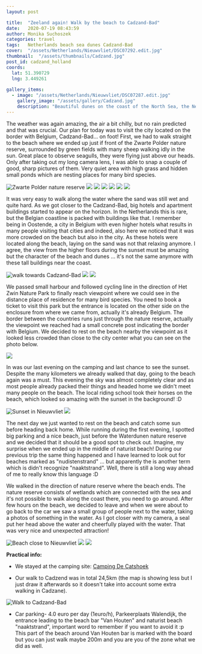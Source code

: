 ```yaml
---
layout: post

title:  "Zeeland again! Walk by the beach to Cadzand-Bad"
date:   2020-07-19 08:43:59
author: Monika Suchoszek
categories: travel
tags:	Netherlands beach sea dunes Cadzand-Bad
cover:  "/assets/Netherlands/Nieuwvliet/DSC07292.edit.jpg"
thumbnail:  "/assets/thumbnails/Cadzand.jpg"
post_id: cadzand_holland
coords:
  lat: 51.390729
  lng: 3.449261
  
gallery_items:
  - image: "/assets/Netherlands/Nieuwvliet/DSC07287.edit.jpg"
    gallery_image: "/assets/gallery/Cadzand.jpg"
    description: "Beautiful dunes on the coast of the North Sea, the Netherlands"
---
```


The weather was again amazing, the air a bit chilly, but no rain predicted and that was crucial. Our plan for today was to 
visit the city located on the border with Belgium, Cadzand-Bad... on foot! First, we had to walk straight 
to the beach where we ended up just if front of the Zwarte Polder nature reserve, surrounded by green fields with many sheep walking
idly in the sun. Great place to observe seagulls, they were flying just above our heads. Only after taking out my long camera lens, 
I was able to snap a couple of good, sharp pictures of them. Very quiet area with high grass and hidden small ponds which are nesting places for many 
bird species.
 
<img src="/assets/Netherlands/Nieuwvliet/DSC07169.edit.jpg" alt="Zwarte Polder nature reserve" />
<img src="/assets/Netherlands/Nieuwvliet/P7200440.edit.jpg" />
<img src="/assets/Netherlands/Nieuwvliet/DSC07178.edit.jpg" />
<img src="/assets/Netherlands/Nieuwvliet/DSC07175.edit.jpg" />
<img src="/assets/Netherlands/Nieuwvliet/DSC07184.edit.jpg" />
<img src="/assets/Netherlands/Nieuwvliet/DSC07189.edit.jpg" />
<img src="/assets/Netherlands/Nieuwvliet/DSC07191.edit.jpg" />

It was very easy to walk along the water where the sand was still wet and quite hard. As we got closer to the Cadzand-Bad, 
big hotels and apartment buildings started to appear on the horizon. In the Netherlands this is rare, but the Belgian 
coastline is packed with buildings like that. I remember being in Oostende, a city in Belgium with even higher hotels what results 
in many people visiting that cities and indeed, also here we noticed that it was more crowded on the beach but also in the city. 
As these hotels were located along the beach, laying on the sand was not that relaxing anymore. I agree, the view from the higher 
floors during the sunset must be amazing but the character of the beach and dunes ... it's not the same anymore with these
tall buildings near the coast.

<img src="/assets/Netherlands/Nieuwvliet/DSC07225.edit.jpg" alt="walk towards Cadzand-Bad" />
<img src="/assets/Netherlands/Nieuwvliet/DSC07216.edit.jpg"/>
<img src="/assets/Netherlands/Nieuwvliet/DSC07233.edit.jpg"/>

We passed small harbour and followed cycling line in the direction of Het Zwin Nature Park to finally reach viewpoint where we could 
see in the distance place of residence for many bird species. You need to book a ticket to visit this park but the entrance is 
located on the other side on the enclosure from where we came from, actually it's already Belgium. The border between the countries 
runs just through the nature reserve, actually the viewpoint we reached had a small concrete post indicating the border with Belgium.
We decided to rest on the beach nearby the viewpoint as it looked less crowded than close to the city center what you can see on the photo below.

<img src="/assets/Netherlands/Nieuwvliet/DSC07236.edit.jpg" />

In was our last evening on the camping and last chance to see the sunset. Despite the many kilometers we already walked that day,
going to the beach again was a must. This evening the sky was almost completely clear and as most people already packed their things and headed home 
we didn't meet many people on the beach. The local riding school took their horses on the beach, which looked so amazing with the sunset in the background! :D

<img src="/assets/Netherlands/Nieuwvliet/DSC07244.edit.jpg" alt="Sunset in Nieuwvliet" />
<img src="/assets/Netherlands/Nieuwvliet/DSC07255.jpg" />

The next day we just wanted to rest on the beach and catch some sun before heading back home. While running during the first evening,
I spotted big parking and a nice beach, just before the Waterdunen nature reserve and we decided that it should be a good spot to check out.
Imagine, my surprise when we ended up in the middle of naturist beach! During our previous trip the same thing happened and I have learned to 
look out for beaches marked as "nudistenstrand" ... but apparently the is another term which is didn't recognize "naaktstrand". Well, 
there is still a long way ahead of me to really know this language :D

We walked in the direction of nature reserve where the beach ends. The nature reserve consists of wetlands which are connected with the sea and it's not possible to walk
along the coast there, you need to go around. After few hours on the beach, we decided to leave and when we were about to go back to the car we saw a small group
of people next to the water, taking a photos of something in the water. As I got closer with my camera, a seal put her head above the water
and cheerfully played with the water. That was very nice and unexpected attraction!

<img src="/assets/Netherlands/Nieuwvliet/DSC07281.edit.jpg" alt="Beach close to Nieuwvliet" />
<img src="/assets/Netherlands/Nieuwvliet/DSC07287.edit.jpg" />
<img src="/assets/Netherlands/Nieuwvliet/DSC07292.edit.jpg" />


__Practical info:__

  * We stayed at the camping site: [Camping De Catshoek](https://minicampingdecatshoek.nl/)

  * Our walk to Cadzend was in total 24,5km (the map is showing less but I just draw it afterwards so it doesn't take into
  account some extra walking in Cadzane). 
  
  <img src="/assets/Netherlands/Nieuwvliet/Screenshot from 2020-08-30 15-13-18.png" alt="Walk to Cadzand-Bad" />
 
 * Car parking- 4.0 euro per day (1euro/h), Parkeerplaats Walendijk, the entrance leading to the beach bar "Van Houten" and
  naturist beach "naaktstrand", important word to remember if you want to avoid it :p This part of the beach around
  Van Houten bar is marked with the board but you can just walk maybe 200m and you are you of the zone what we did as well.

